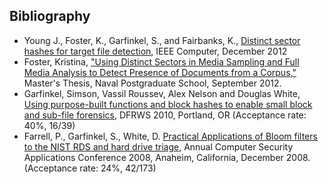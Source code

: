 ## Bibliography

- Young J., Foster, K., Garfinkel, S., and Fairbanks, K., [Distinct
  sector hashes for target file
  detection](http://simson.net/clips/academic/2012.IEEE.SectorHashing.pdf),
  IEEE Computer, December 2012
- Foster, Kristina, ["Using Distinct Sectors in Media Sampling and Full
  Media Analysis to Detect Presence of Documents from a
  Corpus,"](http://simson.net/ref/2012/kmf_thesis.pdf) Master's Thesis,
  Naval Postgraduate School, September 2012.
- Garfinkel, Simson, Vassil Roussev, Alex Nelson and Douglas White,
  [Using purpose-built functions and block hashes to enable small block
  and sub-file
  forensics](http://simson.net/clips/academic/2010.DFRWS.SmallBlockForensics.pdf),
  DFRWS 2010, Portland, OR (Acceptance rate: 40%, 16/39)
- Farrell, P., Garfinkel, S., White, D. [Practical Applications of Bloom
  filters to the NIST RDS and hard drive
  triage](http://simson.net/clips/academic/2008.ACSAC.Bloom.pdf), Annual
  Computer Security Applications Conference 2008, Anaheim, California,
  December 2008. (Acceptance rate: 24%, 42/173)